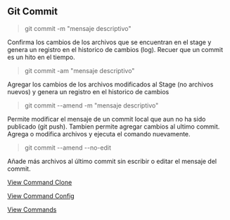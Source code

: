 ## Git Commit

> git commit -m "mensaje descriptivo"

Confirma los cambios de los archivos que se encuentran en el stage y genera un registro en el historico de cambios (log). Recuer que un commit es un hito en el tiempo.

> git commit -am "mensaje descriptivo"

Agregar los cambios de los archivos modificados al Stage (no archivos nuevos) y genera un registro en el historico de cambios

> git commit --amend -m "mensaje descriptivo"

Permite modificar el mensaje de un commit local que aun no ha sido publicado (git push). Tambien permite agregar cambios al ultimo commit. Agrega o modifica archivos y ejecuta el comando nuevamente.

> git commit --amend --no-edit

Añade más archivos al último commit sin escribir o editar el mensaje del commit.

[View Command Clone](Clone.md)

[View Command Config](Config.md)

[View Commands](../Commands.md)
